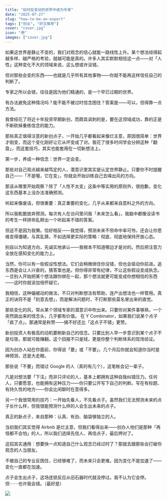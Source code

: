 ```yaml
---
title: "如何在变动的世界中成为专家"
date: "2025-07-27"
slug: "how-to-be-an-expert"
tags: ["创业", "好文推荐"]
cover: "cover.jpg"
icon: "😎"
images: ["cover.jpg"]
---
```

如果这世界是静止不变的，我们对观念的信心就能一路线性上升。某个想法经得起越多样、越严格的考验，就越可能是真的。许多人其实默默相信这一点——对「人性」这种变化不大的领域来说，这么想或许没错。



但对那些会变的东西——也就是几乎所有其他事物——你就不能再这样信任自己的判断了。



专家之所以会错，往往是因为他们精通的，是一个早已过期的世界。



有办法避免这种情况吗？能不能不被过时信念困住？答案是——可以，但得靠一点方法。



我曾经花了将近十年投资早期新创，而颇具讽刺的是，要在这领域成功，靠的正是不断砍掉重练信念的能力。



那些真正值得注意的新创点子，一开始几乎都看起来像烂主意，原因很简单：世界才刚变，而这个变化刚好让它从坏变成了对。我花了很多时间学会分辨这种「翻盘」，而这套技巧，其实也能套用在一切新想法上。



第一步，养成一种信念：世界一定会变。



那些对自己观点越来越笃定的人，潜意识里其实是认定世界静止。只要你不时提醒自己——「不是喔，它在变」，你就会开始训练自己去嗅出风的方向。



那该从哪里开始观察？除了「人性不太变」这条中等实用的原则外，很抱歉，变化这东西基本上没办法准确预测。



听起来像废话，但很重要：真正重要的变化，几乎从来都来自意料之外的方向。



所以我乾脆放弃预测。每次有人在访问里问我「未来怎么看」，我脑中都像没读书的考生一样拼命乱掰出一个听起来不错的答案。



但这不是因为我懒。恰好相反——我觉得，预测未来不但命中率可怜，还会让你思维变得僵硬。与其乱猜，不如选择更实际的策略：彻底、彻底地保持开放心态。



别自以为知道方向，先诚实地承认——我根本不知道哪边才是对的。然后把注意力全放在感知变化的能力上。



当然，你可以有一些假设性想法。它们会稍微绑住你没错，但也会驱动你前进。追东西是会让人兴奋的，猜答案也是。但你得非常有纪律，不让这些假设变成执念。
一旦别人开始把某个想法跟你绑在一起，那个想法就更可能变成你想相信的东西——这时你就该加倍怀疑它。



我相信，这种偏被动的做法，不只对判断想法有帮助，连产出想法也一样管用。真正的诀窍不是「刻意去想」，而是解决问题时，不打断那些莫名冒出来的直觉。



那些变化的风，常从某个领域专家的潜意识中吹出来。只要你对某件事够熟，一个突然跳出来的怪念头，几乎都有价值。
在 Y Combinator，如果我们说某个点子「疯了点」，那通常是称赞——搞不好还比「这点子不错」更赞。



新创投资人有极高的动机要刷新自己的信念。只要比别人早一步意识到某个点子不是垃圾，那就可能赚翻。这个回报不只是钱，更是你整个判断体系的现场验证。



因为创办人站在你面前，你得说「要」或「不要」，几个月后你就会知道你当时是神预测，还是大走眼。



那些说「不要」而错过 Google 的人（真的有几个），这笔帐会记一辈子。



凡是对想法要「下注」而非只评论的人，基本上都拥有这种自我纠错压力。任何人，只要愿意，也能拥有这种压力——你只要公开写下自己的判断。写在有标题、有持久性的地方——你会比闲聊时在意得多。



另一个我很常用的技巧：一开始先看人，不先看点子。虽然我们无法预测未来的点子长什么样，但我很能预测什么样的人会生出未来的点子。



真正的新点子，来自那种：认真、有劲、脑袋够独立的人。



当初我们其实觉得 Airbnb 是烂主意，但我们看得出来——创办人他们是那种「再怪都不会怕」的人，所以我们选择先信人、再信点子，最后押对了。



这招其实通用：想要快一点知道自己什么观念已经过时了？那就去跟那些会打破你观念的人当朋友。



不被自己的专业反困住，已经够难了，而未来只会更难。因为变化不是加速了——变化一直都在加速。



点子会生出点子，这场连锁反应从旧石器时代就没停过。我不认为它会停。
但⋯⋯也许我会错。（最好是）




![](https://prod-files-secure.s3.us-west-2.amazonaws.com/112d0858-5090-4d34-a606-b75eb8d65fd2/46476355-9cf3-4e99-9b7a-3531bc426380/1000202064.png?X-Amz-Algorithm=AWS4-HMAC-SHA256&X-Amz-Content-Sha256=UNSIGNED-PAYLOAD&X-Amz-Credential=ASIAZI2LB466TZDQABUL%2F20250802%2Fus-west-2%2Fs3%2Faws4_request&X-Amz-Date=20250802T233509Z&X-Amz-Expires=3600&X-Amz-Security-Token=IQoJb3JpZ2luX2VjEOX%2F%2F%2F%2F%2F%2F%2F%2F%2F%2FwEaCXVzLXdlc3QtMiJGMEQCICxu7BgU9CD38BnweWvcigCBmf%2FnjlEn%2FXFk5POk9yqcAiBlizgeKLaAaGxQxzSdlzJUTnu0um8QRqcsC6y%2FZwFuxir%2FAwgdEAAaDDYzNzQyMzE4MzgwNSIMCqcTAmkzYcTMQEN7KtwDINg4rGJsaSMhp17XHAcanp19zSvyT7ooUCHz2JmR80jDnUT%2F7%2FPhh%2BGIixWvzRT9dmx3S7HbAQUITzFRSAmV%2FisdN9vmMhM3CqOqdFc%2FbgBdFns6%2F3Vy1H31xihifMuEQMn2%2F%2FNnheZdO1yiAb1GFraEnCs%2BpnzS7PsxMAkejZ39zSb1UzsHrFnY%2BE%2BpQhbXzcmtF5w5NwxvxdPj%2BE4W%2F8ro5EAKISYZ6uOSm6UIP4bJjyIGsB%2BKsbc%2BjFLat9%2FW3ov0fhNe3odgzfRXiunp7PgENimr%2B5g7lWRgDCYttK9OsLELlSKjPA852kaLlR%2F6HFI7NEpDPE7OSXmL0JazXOqIE73t%2FwTPc%2FJ6%2FbXjNUhGg%2B7AbNoAgBPcu4KNGOuwkGGDO1g8DsJyhvfHh2yi%2BT54FvMt74zY0jLC1MqESmNNxuNZgFUtZuxX2c4m%2BGUwKbjN04EomyMGGS2zY5A3CuVm2sYoEX5lHHXlOI0Ze8PAeXifmeJqFNpSdsRuOJLCHpMmzkXPWhXloEJdyFSvAd00FUme09uPXVtJ%2Bx6BUhHs6E6mxnmfqreUfqvcPKm%2Fn2nkoeCdMaCUV%2FitOVc%2BhsdWZlVDQOFf9z%2FWRdqvPsVwqAd1G35qGbxgnrgwneW5xAY6pgGlh6OY1MmoEtFReBgFRXTMsiA9qY124usQlNCWeNNuvAB%2F4WMaWDcYuPNhmB5oRb08m2cX3GUE%2FWLA%2FrZuVOHRcFKmnP3oZmAkUrWwTRX5F6Nekk97JMQCEsLvkvVA2%2FLKS9OwFPDcyETUTWpD5Ig8YKYlvgiVeXAbdVA1xbTdXjA7NllqtzbS92V1rXNWmOitLtfrXpx8oUQV3IhQoQ7neskS%2BY9z&X-Amz-Signature=27a59e4bb46d932f387d26e3723c3aeba6d859c63070d7f0a25f32b15f819528&X-Amz-SignedHeaders=host&x-amz-checksum-mode=ENABLED&x-id=GetObject)

